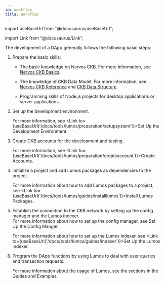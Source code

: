```yaml
---
id: workflow
title: Workflow
---
```

import useBaseUrl from "@docusaurus/useBaseUrl";

import Link from "@docusaurus/Link";

The development of a DApp generally follows the following basic steps:

1. Prepare the basic skills:

   - The basic knowledge on Nervos CKB. For more information, see [Nervos CKB Basics](https://docs.nervos.org/docs/basics/introduction).

   - The knowledge of CKB Data Model. For more information, see [Nervos CKB Reference](https://docs.nervos.org/docs/reference/introduction) and [CKB Data Structure](https://github.com/nervosnetwork/rfcs/blob/master/rfcs/0019-data-structures/0019-data-structures.md).

   - Programming skills of Node.js projects for desktop applications or server applications.

2. <p>Set up the development environment.

   For more information, see <Link to={useBaseUrl('/docs/tools/lumos/preparation/setupsystem')}>Set Up the Development Environment</Link>.</p>

4. <p>Create CKB accounts for the development and testing.

   For more information, see <Link to={useBaseUrl('/docs/tools/lumos/preparation/createaccount')}>Create Accounts</Link>.</p>

5. <p>Initialize a project and add Lumos packages as dependencies to the project.

   For more information about how to add Lumos packages to a project, see <Link to={useBaseUrl('/docs/tools/lumos/guides/installlumos')}>Install Lumos Packages</Link>.</p>

5. <p>Establish the connection to the CKB network by setting up the config manager and the Lumos indexer.<br/>
   For more information about how to set up the config manager, see <Link to={useBaseUrl('/docs/tools/lumos/guides/config')}>Set Up the Config Manger</Link>.
   
   
   For more information about how to set up the Lumos indexer, see <Link to={useBaseUrl('/docs/tools/lumos/guides/indexer')}>Set Up the Lumos Indexer</Link>.</p>
   
7. <p>Program the DApp functions by using Lumos to deal with user queries and transaction requests.

   For more information about the usage of Lumos, see the sections in the Guides and Examples.</p>

